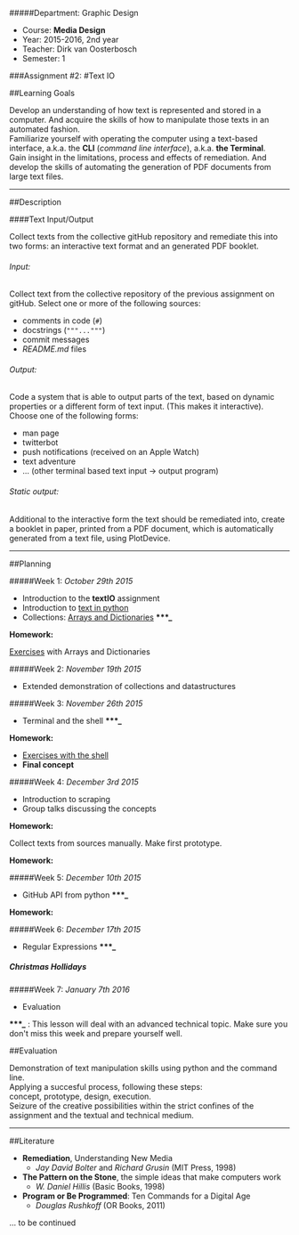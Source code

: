 #####Department: Graphic Design

- Course: **Media Design**
- Year: 2015-2016, 2nd year
- Teacher: Dirk van Oosterbosch
- Semester: 1

###Assignment #2:
#Text IO

##Learning Goals

Develop an understanding of how text is represented and stored in a computer. And acquire the skills of how to manipulate those texts in an automated fashion.  
Familiarize yourself with operating the computer using a text-based interface, a.k.a. the **CLI** (*command line interface*), a.k.a. **the Terminal**.  
Gain insight in the limitations, process and effects of remediation. And develop the skills of automating the generation of PDF documents from large text files.

----
##Description

####Text Input/Output

Collect texts from the collective gitHub repository and remediate this into two forms: an interactive text format and an generated PDF booklet.

###### Input:

Collect text from the collective repository of the previous assignment on gitHub. Select one or more of the following sources:

- comments in code (`#`)
- docstrings (`"""..."""`)
- commit messages 
- *README.md* files

###### Output:

Code a system that is able to output parts of the text, based on dynamic properties or a different form of text input. (This makes it interactive). Choose one of the following forms:

- man page
- twitterbot
- push notifications (received on an Apple Watch) 
- text adventure
- ... (other terminal based text input -> output program)

###### Static output:

Additional to the interactive form the text should be remediated into, create a booklet in paper, printed from a PDF document, which is automatically generated from a text file, using PlotDevice.


----
##Planning

#####Week 1:
*October 29th 2015*

- Introduction to the **textIO** assignment
- Introduction to [text in python](Lesson_01a_Text_in_python.md)
- Collections: [Arrays and Dictionaries](Lesson_01b_Collections.md) **\*\*\*_**

**Homework:**

[Exercises](Homework_01_Collections.md) with Arrays and Dictionaries

#####Week 2:
*November 19th 2015*  

- Extended demonstration of collections and datastructures

#####Week 3:
*November 26th 2015*

- Terminal and the shell **\*\*\*_**

**Homework:**

- [Exercises with the shell](Homework_03_zsh.md)
- **Final concept**

#####Week 4:
*December 3rd 2015*

- Introduction to scraping
- Group talks discussing the concepts

**Homework:**

Collect texts from sources manually.
Make first prototype.

**Homework:**

#####Week 5:
*December 10th 2015*

- GitHub API from python **\*\*\*_**

**Homework:**

#####Week 6:
*December 17th 2015*

- Regular Expressions **\*\*\*_**


##### Christmas Hollidays

#####Week 7:
*January 7th 2016*

- Evaluation

**\*\*\*_** : This lesson will deal with an advanced technical topic. Make sure you don't miss this week and prepare yourself well.

##Evaluation

Demonstration of text manipulation skills using python and the command line.  
Applying a succesful process, following these steps:  
concept, prototype, design, execution.  
Seizure of the creative possibilities within the strict confines of the assignment and the textual and technical medium.

----
##Literature

- **Remediation**, Understanding New Media
	- *Jay David Bolter* and *Richard Grusin* (MIT Press, 1998)
- **The Pattern on the Stone**, the simple ideas that make computers work
	- *W. Daniel Hillis* (Basic Books, 1998)
- **Program or Be Programmed**: Ten Commands for a Digital Age
	- *Douglas Rushkoff* (OR Books, 2011)

... to be continued
